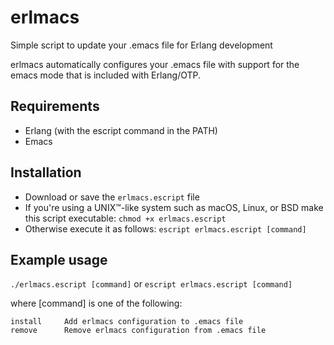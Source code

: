 # erlmacs
Simple script to update your .emacs file for Erlang development

erlmacs automatically configures your .emacs file with support for the emacs mode that is included with Erlang/OTP.

## Requirements
- Erlang (with the escript command in the PATH)
- Emacs

## Installation
- Download or save the `erlmacs.escript` file
- If you're using a UNIX™-like system such as macOS, Linux, or BSD make this script executable: `chmod +x erlmacs.escript`
- Otherwise execute it as follows: `escript erlmacs.escript [command]`

## Example usage
`./erlmacs.escript [command]`
or
`escript erlmacs.escript [command]`

where [command] is one of the following:

```
install     Add erlmacs configuration to .emacs file
remove      Remove erlmacs configuration from .emacs file
```
